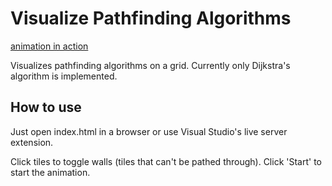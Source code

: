 # Visualize Pathfinding Algorithms

[animation in action](https://github.com/alephno/pathfinding/blob/master/dijkstras.gif)

Visualizes pathfinding algorithms on a grid. Currently only
Dijkstra's algorithm is implemented.

## How to use

Just open index.html in a browser or use Visual Studio's live server extension.

Click tiles to toggle walls (tiles that can't be pathed through).
Click 'Start' to start the animation.